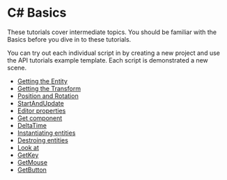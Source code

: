 # C# Basics
These tutorials cover intermediate topics. You should be familiar with the Basics before you dive in to these tutorials.

You can try out each individual script in by creating a new project and use the API tutorials example template. Each script is demonstrated a new scene.

* [Getting the Entity](entity.md)
* [Getting the Transform](transform.md)
* [Position and Rotation](positionAndRotation.md) 
* [StartAndUpdate](startAndUpdate.md) 
* [Editor properties](editorproperties.md) 
* [Get component](getcomponent.md) 
* [DeltaTime](deltaTime.md) 
* [Instantiating entities](instantiatingentities.md) 
* [Destroing entities](destroyingentities.md) 
* [Look at](lookAt.md) 
* [GetKey](getKey.md) 
* [GetMouse](getMouse.md) 
* [GetButton](getButton.md) 